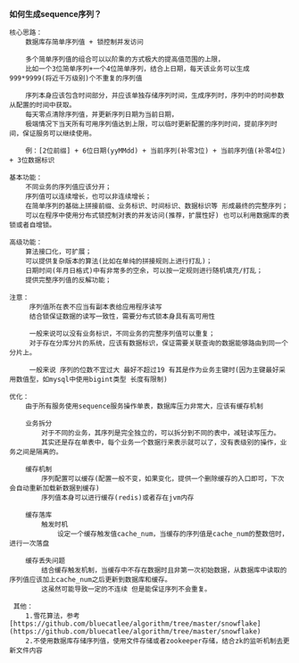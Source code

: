 **如何生成sequence序列？**

    核心思路：              
        数据库存简单序列值 + 锁控制并发访问
               
        多个简单序列值的组合可以以阶乘的方式极大的提高值范围的上限，
        比如一个3位简单序列+一个4位简单序列，结合上日期，每天该业务可以生成999*9999(将近千万级别)个不重复的序列值
        
        序列本身应该包含时间部分，并应该单独存储序列时间，生成序列时，序列中的时间参数从配置的时间中获取。
        每天零点清除序列值，并更新序列日期为当前日期，
        极端情况下当天所有可用序列值达到上限，可以临时更新配置的序列时间，提前序列时间，保证服务可以继续使用。
        
        例：[2位前缀] + 6位日期(yyMMdd) + 当前序列(补零3位) + 当前序列值(补零4位) + 3位数据标识 
        
    基本功能：   
        不同业务的序列值应该分开；       
        序列值可以连续增长，也可以非连续增长；
        在简单序列的基础上拼接前缀、业务标识、时间标识、数据标识等 形成最终的完整序列；
        可以在程序中使用分布式锁控制对表的并发访问(推荐，扩展性好) 也可以利用数据库的表锁或者自增锁。
        
    高级功能：
        算法接口化，可扩展；
        可以提供复杂版本的算法(比如在单纯的拼接规则上进行打乱)；
        日期时间(年月日格式)中有非常多的空余，可以按一定规则进行随机填充/打乱；
        提供完整序列值的反解功能；
            
    注意：
         序列值所在表不应当有副本表给应用程序读写
         结合锁保证数据的读写一致性，需要分布式锁本身具有高可用性    
         
         一般来说可以没有业务标识，不同业务的完整序列值可以重复；
         对于存在分库分片的系统，应该有数据标识，保证需要关联查询的数据能够路由到同一个分片上。
         
         一般来说 序列的位数不宜过大 最好不超过19 有其是作为业务主键时(因为主键最好采用数值型，如mysql中使用bigint类型 长度有限制)
        
    优化：
        由于所有服务使用sequence服务操作单表，数据库压力非常大，应该有缓存机制
        
        业务拆分
            对于不同的业务，其序列是完全独立的，可以拆分到不同的表中，减轻读写压力。
            其实还是存在单表中，每个业务一个数据行来表示就可以了，没有表级别的操作，业务之间是隔离的。
    
        缓存机制
            序列配置可以缓存(配置一般不变，如果变化，提供一个删除缓存的入口即可，下次会自动重新加载新数据到缓存)
            序列值本身可以进行缓存(redis)或者存在jvm内存
            
        缓存落库
            触发时机
                设定一个缓存触发值cache_num，当缓存的序列值是cache_num的整数倍时，进行一次落盘
            
        缓存丢失问题        
            结合缓存触发机制，当缓存中不存在数据时且非第一次初始数据，从数据库中读取的序列值应该加上cache_num之后更新到数据库和缓存。
            这虽然可能导致一定的不连续 但是能保证序列不会重复。
            
     其他：
        1.雪花算法，参考[https://github.com/bluecatlee/algorithm/tree/master/snowflake](https://github.com/bluecatlee/algorithm/tree/master/snowflake)
        2.不使用数据库存储序列值，使用文件存储或者zookeeper存储，结合zk的监听机制去更新文件内容       